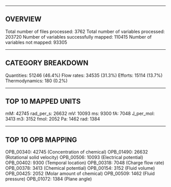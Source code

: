 -----------
OVERVIEW
-----------
Total number of files processed: 3762
Total number of variables processed: 203720
Number of variables successfully mapped: 110415
Number of variables not mapped: 93305

--------------------------
CATEGORY BREAKDOWN
--------------------------
Quantities: 51246 (46.4%)
Flow rates: 34535 (31.3%)
Efforts: 15114 (13.7%)
Thermodynamics: 180 (0.2%)

------------------------
TOP 10 MAPPED UNITS
------------------------
mM: 42745
rad_per_s: 26632
mV: 10093
ms: 9300
fA: 7048
J_per_mol: 3413
m3: 3152
fmol: 2052
Pa: 1462
rad: 1384

-----------------------
TOP 10 OPB MAPPING
-----------------------
OPB_00340: 42745 (Concentration of chemical)
OPB_01490: 26632 (Rotational solid velocity)
OPB_00506: 10093 (Electrical potential)
OPB_00402: 9300 (Temporal location)
OPB_00318: 7048 (Charge flow rate)
OPB_00378: 3413 (Chemical potential)
OPB_00154: 3152 (Fluid volume)
OPB_00425: 2052 (Molar amount of chemical)
OPB_00509: 1462 (Fluid pressure)
OPB_01072: 1384 (Plane angle)
